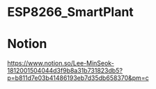 # ESP8266_SmartPlant
# Notion
https://www.notion.so/Lee-MinSeok-1812001504044d3f9b8a31b731823db5?p=b811d7e03b41486193eb7d35db658370&pm=c
